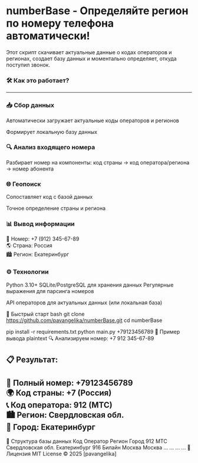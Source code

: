 ﻿# numberBase - Определяйте регион по номеру телефона автоматически!

Этот скрипт скачивает актуальные данные о кодах операторов и регионах, создает базу данных и моментально определяет, откуда поступил звонок.

### 🛠 Как это работает?
<hr>

### 📥 Сбор данных

Автоматически загружает актуальные коды операторов и регионов

Формирует локальную базу данных

### 🔍 Анализ входящего номера

Разбирает номер на компоненты: код страны → код оператора/региона → номер абонента

### 🌐 Геопоиск

Сопоставляет код с базой данных

Точное определение страны и региона

### 📊 Вывод информации

📱 Номер: +7 (912) 345-67-89  
🌎 Страна: Россия  
🏙 Регион: Екатеринбург

### ⚙️ Технологии
Python 3.10+
SQLite/PostgreSQL для хранения данных
Регулярные выражения для парсинга номеров

API операторов для актуальных данных (или локальная база)

🚀 Быстрый старт
bash
git clone https://github.com/pavangelika/numberBase.git
cd numberBase

pip install -r requirements.txt
python main.py +79123456789
📝 Пример вывода
plaintext
🔍 Анализируем номер: +7 912 345-67-89

📋 Результат:
----------------------------
📱 Полный номер: +79123456789  
🌍 Код страны: +7 (Россия)  
📞 Код оператора: 912 (МТС)  
🏙️ Регион: Свердловская обл.  
📍 Город: Екатеринбург  
----------------------------

📁 Структура базы данных
Код	Оператор	Регион	Город
912	МТС	Свердловская обл.	Екатеринбург
916	Билайн	Москва	Москва
...	...	...	...
📜 Лицензия
MIT License © 2025 [pavangelika]
